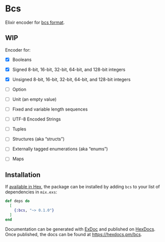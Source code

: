 # Bcs

Elixir encoder for [bcs format](https://github.com/diem/bcs).

## WIP

Encoder for:

- [x] Booleans
- [x] Signed 8-bit, 16-bit, 32-bit, 64-bit, and 128-bit integers
- [x] Unsigned 8-bit, 16-bit, 32-bit, 64-bit, and 128-bit integers
- [ ] Option
- [ ] Unit (an empty value)
- [ ] Fixed and variable length sequences
- [ ] UTF-8 Encoded Strings
- [ ] Tuples
- [ ] Structures (aka “structs”)
- [ ] Externally tagged enumerations (aka “enums”)
- [ ] Maps


## Installation

If [available in Hex](https://hex.pm/docs/publish), the package can be installed
by adding `bcs` to your list of dependencies in `mix.exs`:

```elixir
def deps do
  [
    {:bcs, "~> 0.1.0"}
  ]
end
```

Documentation can be generated with [ExDoc](https://github.com/elixir-lang/ex_doc)
and published on [HexDocs](https://hexdocs.pm). Once published, the docs can
be found at <https://hexdocs.pm/bcs>.

